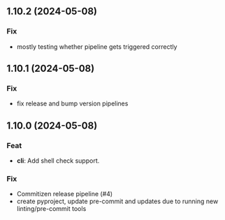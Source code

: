 ## 1.10.2 (2024-05-08)

### Fix

- mostly testing whether pipeline gets triggered correctly

## 1.10.1 (2024-05-08)

### Fix

- fix release and bump version pipelines

## 1.10.0 (2024-05-08)

### Feat

- **cli**: Add shell check support.

### Fix

- Commitizen release pipeline (#4)
- create pyproject, update pre-commit and updates due to running new linting/pre-commit tools

